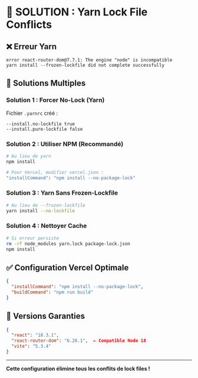 # 🔧 SOLUTION : Yarn Lock File Conflicts

## ❌ Erreur Yarn
```
error react-router-dom@7.7.1: The engine "node" is incompatible
yarn install --frozen-lockfile did not complete successfully
```

## 🎯 Solutions Multiples

### Solution 1 : Forcer No-Lock (Yarn)
Fichier `.yarnrc` créé :
```
--install.no-lockfile true  
--install.pure-lockfile false
```

### Solution 2 : Utiliser NPM (Recommandé)
```bash
# Au lieu de yarn
npm install

# Pour Vercel, modifier vercel.json :
"installCommand": "npm install --no-package-lock"
```

### Solution 3 : Yarn Sans Frozen-Lockfile
```bash
# Au lieu de --frozen-lockfile
yarn install --no-lockfile
```

### Solution 4 : Nettoyer Cache
```bash
# Si erreur persiste
rm -rf node_modules yarn.lock package-lock.json
npm install
```

## ✅ Configuration Vercel Optimale

```json
{
  "installCommand": "npm install --no-package-lock",
  "buildCommand": "npm run build"
}
```

## 🎯 Versions Garanties

```json
{
  "react": "18.3.1",
  "react-router-dom": "6.26.1",  ← Compatible Node 18
  "vite": "5.3.4"
}
```

---

**Cette configuration élimine tous les conflits de lock files !**